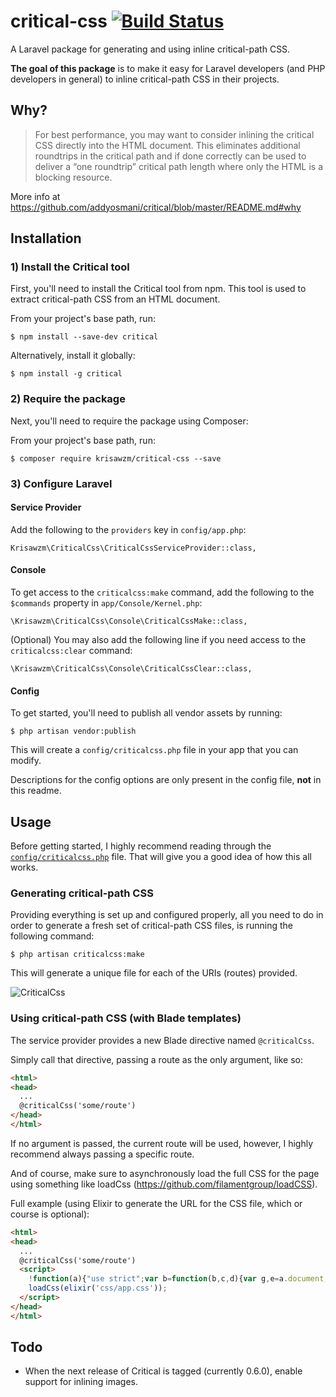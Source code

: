 # critical-css [![Build Status](https://travis-ci.org/krisawzm/critical-css.svg)](https://travis-ci.org/krisawzm/critical-css)

A Laravel package for generating and using inline critical-path CSS.

**The goal of this package** is to make it easy for Laravel developers (and PHP developers in general) to inline critical-path CSS in their projects.

## Why?

> For best performance, you may want to consider inlining the critical CSS directly into the HTML document. This eliminates additional roundtrips in the critical path and if done correctly can be used to deliver a “one roundtrip” critical path length where only the HTML is a blocking resource.

More info at https://github.com/addyosmani/critical/blob/master/README.md#why

## Installation

### 1) Install the Critical tool

First, you'll need to install the Critical tool from npm. This tool is used to extract critical-path CSS from an HTML document.

From your project's base path, run:

    $ npm install --save-dev critical

Alternatively, install it globally:

    $ npm install -g critical

### 2) Require the package

Next, you'll need to require the package using Composer:

From your project's base path, run:

    $ composer require krisawzm/critical-css --save

### 3) Configure Laravel

#### Service Provider

Add the following to the `providers` key in `config/app.php`:

    Krisawzm\CriticalCss\CriticalCssServiceProvider::class,

#### Console

To get access to the `criticalcss:make` command, add the following to the `$commands` property in `app/Console/Kernel.php`:

    \Krisawzm\CriticalCss\Console\CriticalCssMake::class,

(Optional) You may also add the following line if you need access to the `criticalcss:clear` command:

    \Krisawzm\CriticalCss\Console\CriticalCssClear::class,

#### Config

To get started, you'll need to publish all vendor assets by running:

    $ php artisan vendor:publish

This will create a `config/criticalcss.php` file in your app that you can modify.

Descriptions for the config options are only present in the config file, **not** in this readme.

## Usage

Before getting started, I highly recommend reading through the [`config/criticalcss.php`](src/config/criticalcss.php) file. That will give you a good idea of how this all works.

### Generating critical-path CSS

Providing everything is set up and configured properly, all you need to do in order to generate a fresh set of critical-path CSS files, is running the following command:

    $ php artisan criticalcss:make

This will generate a unique file for each of the URIs (routes) provided.

![CriticalCss](https://i.imgur.com/ZIGgtAz.gif)

### Using critical-path CSS (with Blade templates)

The service provider provides a new Blade directive named `@criticalCss`.

Simply call that directive, passing a route as the only argument, like so:

``` html
<html>
<head>
  ...
  @criticalCss('some/route')
</head>
</html>
```

If no argument is passed, the current route will be used, however, I highly recommend always passing a specific route.

And of course, make sure to asynchronously load the full CSS for the page using something like loadCss (https://github.com/filamentgroup/loadCSS).

Full example (using Elixir to generate the URL for the CSS file, which or course is optional):

``` html
<html>
<head>
  ...
  @criticalCss('some/route')
  <script>
    !function(a){"use strict";var b=function(b,c,d){var g,e=a.document,f=e.createElement("link");if(c)g=c;else{var h=(e.body||e.getElementsByTagName("head")[0]).childNodes;g=h[h.length-1]}var i=e.styleSheets;f.rel="stylesheet",f.href=b,f.media="only x",g.parentNode.insertBefore(f,c?g:g.nextSibling);var j=function(a){for(var b=f.href,c=i.length;c--;)if(i[c].href===b)return a();setTimeout(function(){j(a)})};return f.onloadcssdefined=j,j(function(){f.media=d||"all"}),f};"undefined"!=typeof module?module.exports=b:a.loadCSS=b}("undefined"!=typeof global?global:this);
    loadCss(elixir('css/app.css'));
  </script>
</head>
</html>
```

## Todo

- When the next release of Critical is tagged (currently 0.6.0), enable support for inlining images.
